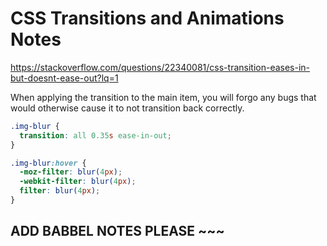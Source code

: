 # CSS Transitions and Animations Notes

https://stackoverflow.com/questions/22340081/css-transition-eases-in-but-doesnt-ease-out?lq=1

When applying the transition to the main item, you will forgo any bugs that would otherwise cause it to not transition back correctly.

```CSS
.img-blur {
  transition: all 0.35s ease-in-out;
}

.img-blur:hover {
  -moz-filter: blur(4px);
  -webkit-filter: blur(4px);
  filter: blur(4px);
}
```

## ADD BABBEL NOTES PLEASE ~~~
